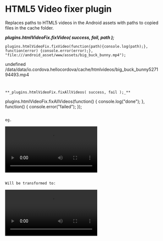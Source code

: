 # HTML5 Video fixer plugin

Replaces paths to HTML5 videos in the Android assets with paths to copied files in the cache folder.

**_plugins.htmlVideoFix.fixVideo( success, fail, path );_**
```
plugins.htmlVideoFix.fixVideo(function(path){console.log(path);}, function(error) {console.error(error);}, "file:///android_asset/www/assets/big_buck_bunny.mp4");
```
undefined
/data/data/io.cordova.hellocordova/cache/htmlvideos/big_buck_bunny527194493.mp4
```


**_plugins.htmlVideoFix.fixAllVideos( success, fail );_**
```
plugins.htmlVideoFix.fixAllVideos(function() {
  console.log("done");
}, function() {
  console.error("failed");
});
```

eg.

```
<video controls src="assets/big_buck_bunny.mp4"></video>
```

Will be transformed to:

```
<video controls src="/data/data/io.cordova.hellocordova/cache/htmlvideos/big_buck_bunny805959135.mp4"></video>

```
